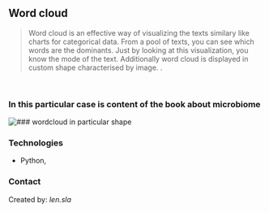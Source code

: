## Word cloud 
> <p>Word cloud is an effective way of visualizing the texts similary like charts for categorical data. From a pool of texts, you can see which words are the dominants. Just by looking at this visualization, you know the mode of the text. Additionally word cloud is displayed in custom shape characterised by image. .<br>
<br>


### In this particular case is content of the book about microbiome

![### wordcloud in particular shape ](https://github.com/len-sla/word_cloud/blob/first/word-cloud.PNG)



### Technologies
* Python, 






### Contact
Created by: _len.sla_

